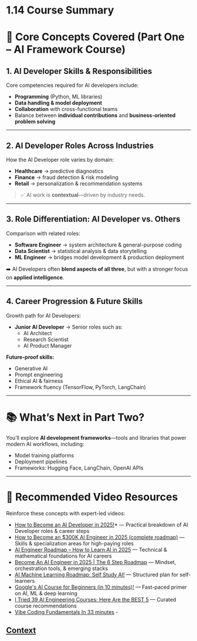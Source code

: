# 1.14 Course Summary 

# 🧠 Core Concepts Covered (Part One – AI Framework Course)

## 1. AI Developer Skills & Responsibilities
Core competencies required for AI developers include:
- **Programming** (Python, ML libraries)
- **Data handling & model deployment**
- **Collaboration** with cross-functional teams  
- Balance between **individual contributions** and **business-oriented problem solving**

---

## 2. AI Developer Roles Across Industries
How the AI Developer role varies by domain:
- **Healthcare** → predictive diagnostics  
- **Finance** → fraud detection & risk modeling  
- **Retail** → personalization & recommendation systems  

> ✅ AI work is **contextual**—driven by industry needs.

---

## 3. Role Differentiation: AI Developer vs. Others
Comparison with related roles:
- **Software Engineer** → system architecture & general-purpose coding  
- **Data Scientist** → statistical analysis & data storytelling  
- **ML Engineer** → bridges model development & production deployment  

➡️ AI Developers often **blend aspects of all three**, but with a stronger focus on **applied intelligence**.

---

## 4. Career Progression & Future Skills
Growth path for AI Developers:
- **Junior AI Developer** → Senior roles such as:  
  - AI Architect  
  - Research Scientist  
  - AI Product Manager  

**Future-proof skills:**
- Generative AI  
- Prompt engineering  
- Ethical AI & fairness  
- Framework fluency (TensorFlow, PyTorch, LangChain)

---

# 📚 What’s Next in Part Two?
You’ll explore **AI development frameworks**—tools and libraries that power modern AI workflows, including:
- Model training platforms  
- Deployment pipelines  
- Frameworks: Hugging Face, LangChain, OpenAI APIs  

---

# 🎥 Recommended Video Resources
Reinforce these concepts with expert-led videos:
- [How to Become an AI Developer in 2025!](https://www.youtube.com/watch?v=ELGjEHefi4w&t=43s)* — Practical breakdown of AI Developer roles & career steps  
- [How to Become an $300K AI Engineer in 2025 (complete roadmap)](https://www.youtube.com/watch?v=ELGjEHefi4w&t=43s) — Skills & specialization areas for high-paying roles  
- [AI Engineer Roadmap – How to Learn AI in 2025](https://www.youtube.com/watch?v=nYXVvK-Wmn0&t=11s) — Technical & mathematical foundations for AI careers  
- [Become An AI Engineer in 2025 | The 6 Step Roadmap](https://www.youtube.com/watch?v=PSWUr5E_OKY) — Mindset, orchestration tools, & emerging stacks  
- [AI Machine Learning Roadmap: Self Study AI!](https://www.youtube.com/watch?v=nznFtfgP2ks) — Structured plan for self-learners  
- [Google's AI Course for Beginners (in 10 minutes)!](https://www.youtube.com/watch?v=orKV9YUu550) — Fast-paced primer on AI, ML & deep learning  
- [I Tried 39 AI Engineering Courses: Here Are the BEST 5](https://www.youtube.com/watch?v=OOO_x3Oh2nE) — Curated course recommendations
- [Vibe Coding Fundamentals In 33 minutes](https://www.youtube.com/watch?v=iLCDSY2XX7E) - 

 
 
 
 ## [Context](./../context.md)
